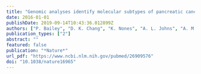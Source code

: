 ```yaml
---
title: "Genomic analyses identify molecular subtypes of pancreatic cancer"
date: 2016-01-01
publishDate: 2019-09-14T10:43:36.012899Z
authors: ["P. Bailey", "D. K. Chang", "K. Nones", "A. L. Johns", "A. M. Patch", "M. C. Gingras", "D. K. Miller", "A. N. Christ", "T. J. Bruxner", "M. C. Quinn", "C. Nourse", "L. C. Murtaugh", "I. Harliwong", "S. Idrisoglu", "S. Manning", "E. Nourbakhsh", "S. Wani", "L. Fink", "O. Holmes", "V. Chin", "M. J. Anderson", "S. Kazakoff", "C. Leonard", "F. Newell", "N. Waddell", "S. Wood", "Q. Xu", "P. J. Wilson", "N. Cloonan", "K. S. Kassahn", "D. Taylor", "K. Quek", "A. Robertson", "L. Pantano", "L. Mincarelli", "L. N. Sanchez", "L. Evers", "J. Wu", "M. Pinese", "M. J. Cowley", "M. D. Jones", "E. K. Colvin", "A. M. Nagrial", "E. S. Humphrey", "L. A. Chantrill", "A. Mawson", "J. Humphris", "A. Chou", "M. Pajic", "C. J. Scarlett", "A. V. Pinho", "M. Giry-Laterriere", "I. Rooman", "J. S. Samra", "J. G. Kench", "J. A. Lovell", "N. D. Merrett", "C. W. Toon", "K. Epari", "N. Q. Nguyen", "A. Barbour", "N. Zeps", "K. Moran-Jones", "N. B. Jamieson", "J. S. Graham", "F. Duthie", "K. Oien", "J. Hair", "R. Grutzmann", "A. Maitra", "C. A. Iacobuzio-Donahue", "C. L. Wolfgang", "R. A. Morgan", "R. T. Lawlor", "V. Corbo", "C. Bassi", "B. Rusev", "P. Capelli", "R. Salvia", "G. Tortora", "D. Mukhopadhyay", "G. M. Petersen", "Initiative Australian Pancreatic Cancer Genome", "D. M. Munzy", "W. E. Fisher", "S. A. Karim", "J. R. Eshleman", "R. H. Hruban", "C. Pilarsky", "J. P. Morton", "O. J. Sansom", "A. Scarpa", "E. A. Musgrove", "U. M. Bailey", "O. Hofmann", "R. L. Sutherland", "D. A. Wheeler", "A. J. Gill", "R. A. Gibbs", "J. V. Pearson", " others"]
publication_types: ["2"]
abstract: ""
featured: false
publication: "*Nature*"
url_pdf: "https://www.ncbi.nlm.nih.gov/pubmed/26909576"
doi: "10.1038/nature16965"
---
```



